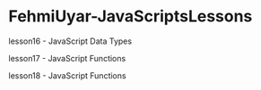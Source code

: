 # FehmiUyar-JavaScriptsLessons

lesson16 - JavaScript Data Types

lesson17 - JavaScript Functions

lesson18 - JavaScript Functions
